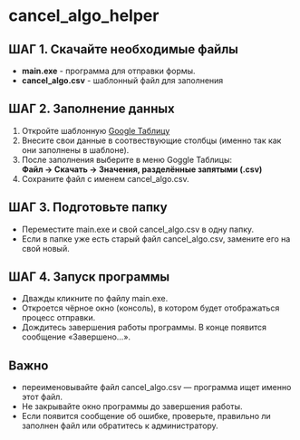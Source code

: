 # cancel_algo_helper

## ШАГ 1. Скачайте необходимые файлы
- <b>main.exe</b> - программа для отправки формы.
- <b>cancel_algo.csv</b> - шаблонный файл для заполнения

## ШАГ 2. Заполнение данных
1. Откройте шаблонную [Google Таблицу](https://docs.google.com/spreadsheets/d/11xdDik2MnknwxROd2BotBpSs1k4z-f9nkaUhd3ZHOlg/edit?usp=sharing)
2. Внесите свои данные в соотвествующие столбцы (именно так как они заполнены в шаблоне).
3. После заполнения выберите в меню Goggle Таблицы:<br>
    <b>Файл → Скачать → Значения, разделённые запятыми (.csv)</b>
4. Сохраните файл с именем cancel_algo.csv.

## ШАГ 3. Подготовьте папку
- Переместите main.exe и свой cancel_algo.csv в одну папку.
- Если в папке уже есть старый файл cancel_algo.csv, замените его на свой новый.

## ШАГ 4. Запуск программы
- Дважды кликните по файлу main.exe.
- Откроется чёрное окно (консоль), в котором будет отображаться процесс отправки.
- Дождитесь завершения работы программы. В конце появится сообщение «Завершено…».

## Важно
- переименовывайте файл cancel_algo.csv — программа ищет именно этот файл.
- Не закрывайте окно программы до завершения работы.
- Если появится сообщение об ошибке, проверьте, правильно ли заполнен файл или обратитесь к администратору.
